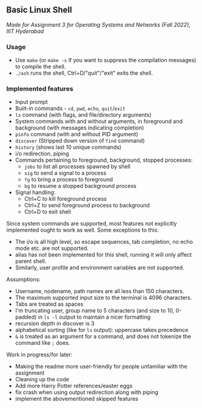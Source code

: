 ## Basic Linux Shell

*Made for Assignment 3 for Operating Systems and Networks (Fall 2022), IIIT Hyderabad* 

### Usage
- Use `make` (or `make -s` if you want to suppress the compilation messages) to compile the shell.
- `./ash` runs the shell, Ctrl+D/"quit"/"exit" exits the shell.

### Implemented features
- Input prompt
- Built-in commands - `cd`, `pwd`, `echo`, `quit`/`exit`
- `ls` command (with flags, and file/directory arguments)
- System commands with and without arguments, in foreground and background (with messages indicating completion)
- `pinfo` command (with and without PID argument)
- `discover` (Stripped down version of `find` command)
- `history` (shows last 10 unique commands)
- i/o redirection, piping
- Commands pertaining to foreground, background, stopped processes:
  - `jobs` to list all processes spawned by shell
  - `sig` to send a signal to a process
  - `fg` to bring a process to foreground
  - `bg` to resume a stopped background process
- Signal handling:
  - Ctrl+C to kill foreground process
  - Ctrl+Z to send foreground process to background
  - Ctrl+D to exit shell

Since system commands are supported, most features not explicitly implemented ought to work as well. Some exceptions to this:
- The i/o is all high level, so escape sequences, tab completion, no echo mode etc. are not supported.
- alias has not been implemented for this shell, running it will only affect parent shell.
- Similarly, user profile and environment variables are not supported.

Assumptions:
- Username, nodename, path names are all less than 150 characters.
- The maximum supported input size to the terminal is 4096 characters.
- Tabs are treated as spaces
- I'm truncating user, group name to 5 characters (and size to 10, 0-padded) in `ls -l` output to maintain a nicer formatting
- recursion depth in discover is 3
- alphabetical sorting (like for `ls` output): uppercase takes precedence
- `&` is treated as an argument for a command, and does not tokenize the command like `;` does.

Work in progress/for later:
- Making the readme more user-friendly for people unfamiliar with the assignment
- Cleaning up the code
- Add more Harry Potter references/easter eggs
- fix crash when using output redirection along with piping
- implement the abovementioned skipped features